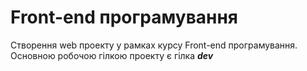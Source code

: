 # Front-end програмування
Створення web проекту у рамках курсу Front-end програмування.
Основною робочою гілкою проекту є гілка **_dev_**